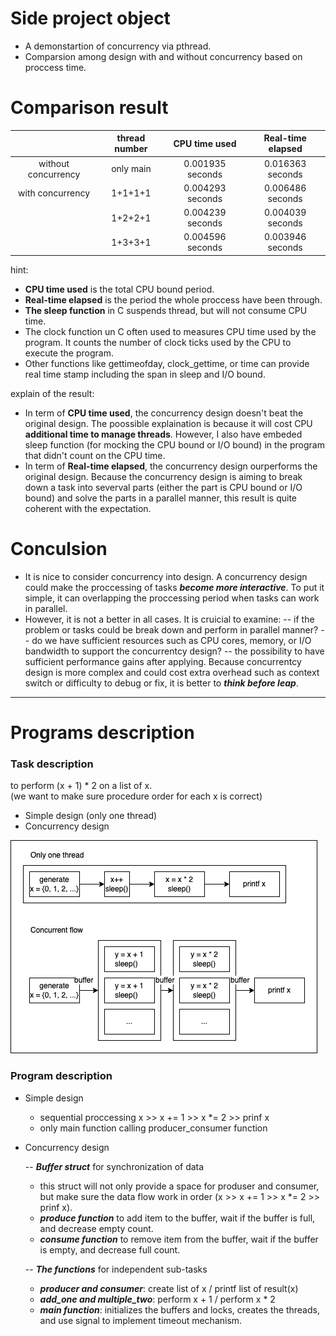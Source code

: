 
# Side project object
- A demonstartion of concurrency via pthread.
- Comparsion among design with and without concurrency based on proccess time.

# Comparison result
||thread number|CPU time used|Real-time elapsed|
| :---: | :---: | :---: | :---: |
|without concurrency|only main|0.001935 seconds|0.016363 seconds|
|with concurrency|1+1+1+1|0.004293 seconds|0.006486 seconds|
||1+2+2+1|0.004239 seconds|0.004039 seconds|
||1+3+3+1|0.004596 seconds|0.003946 seconds|

hint:
- **CPU time used** is the total CPU bound period.
- **Real-time elapsed** is the period the whole proccess have been through.
- **The sleep function** in C suspends thread, but will not consume CPU time.
- The clock function un C often used to measures CPU time used by the program. It counts the number of clock ticks used by the CPU to execute the program.
- Other functions like gettimeofday, clock_gettime, or time can provide real time stamp including the span in sleep and I/O bound.

explain of the result:
- In term of **CPU time used**, the concurrency design doesn't beat the original design. The poossible explaination is because it will cost CPU **additional time to manage threads**. However, I also have embeded sleep function (for mocking the CPU bound or I/O bound) in the program that didn't count on the CPU time.
- In term of **Real-time elapsed**, the concurrency design ourperforms the original design. Because the concurrency design is aiming to break down a task into severval parts (either the part is CPU bound or I/O bound) and solve the parts in a parallel manner, this result is quite coherent with the expectation.

# Conculsion
- It is nice to consider concurrency into design. A concurrency design could make the proccessing of tasks ***become more interactive***. To put it simple, it can overlapping the proccessing period when tasks can work in parallel.
- However, it is not a better in all cases. It is cruicial to examine:
-- if the problem or tasks could be break down and perform in parallel manner?
-- do we have sufficient resources such as CPU cores, memory, or I/O bandwidth to support the concurrentcy design?
-- the possibility to have sufficient performance gains after applying.
Because concurrentcy design is more complex and could cost extra overhead such as context switch or difficulty to debug or fix, it is better to ***think before leap***.

-----
# Programs description
### Task description

to perform (x + 1) * 2 on a list of x. \
(we want to make sure procedure order for each x is correct)

- Simple design (only one thread)
- Concurrency design

![...](/ConcurrencyDesign.png)

### Program description
- Simple design
  * sequential proccessing x >> x += 1 >> x *= 2 >> prinf x
  * only main function calling producer_consumer function
- Concurrency design
  
  -- ***Buffer struct*** for synchronization of data
  * this struct will not only provide a space for produser and consumer, but make sure the data flow work in order (x >> x += 1 >> x *= 2 >> prinf x).
  * ***produce function*** to add item to the buffer, wait if the buffer is full, and decrease empty count.
  * ***consume function*** to remove item from the buffer, wait if the buffer is empty, and decrease full count.

  -- ***The functions*** for independent sub-tasks
  * ***producer and consumer***: create list of x / printf list of result(x)
  * ***add_one and multiple_two***: perform x + 1 / perform x * 2
  * ***main function***: initializes the buffers and locks, creates the threads, and use signal to implement timeout mechanism.

